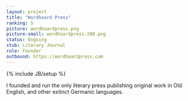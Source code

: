 ```yaml
---
layout: project
title: "Wordhoard Press"
ranking: 5
picture: wordhoardpress.png
picture-small: wordhoardpress-200.png
status: Ongoing
stub: Literary Journal
role: Founder
outbound: https://wordhoardpress.com
---
```

{% include JB/setup %}

I founded and run the only literary press publishing original work in Old English, and other extinct Germanic languages.